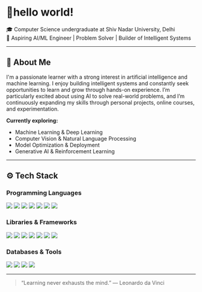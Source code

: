 # 👋hello world!

🎓 Computer Science undergraduate at Shiv Nadar University, Delhi  
🚀 Aspiring AI/ML Engineer | Problem Solver | Builder of Intelligent Systems

---

## 🌟 About Me

I'm a passionate learner with a strong interest in artificial intelligence and machine learning. I enjoy building intelligent systems and constantly seek opportunities to learn and grow through hands-on experience. I’m particularly excited about using AI to solve real-world problems, and I’m continuously expanding my skills through personal projects, online courses, and experimentation.

**Currently exploring:**
- Machine Learning & Deep Learning  
- Computer Vision & Natural Language Processing  
- Model Optimization & Deployment  
- Generative AI & Reinforcement Learning  

---

## ⚙️ Tech Stack

### Programming Languages  
<p align="left">
  <img src="https://img.shields.io/badge/Python-3776AB?style=flat&logo=python&logoColor=white" />
  <img src="https://img.shields.io/badge/C-00599C?style=flat&logo=c&logoColor=white" />
  <img src="https://img.shields.io/badge/C++-00599C?style=flat&logo=c%2B%2B&logoColor=white" />
  <img src="https://img.shields.io/badge/Java-007396?style=flat&logo=java&logoColor=white" />
  <img src="https://img.shields.io/badge/JavaScript-F7DF1E?style=flat&logo=javascript&logoColor=black" />
  <img src="https://img.shields.io/badge/HTML5-E34F26?style=flat&logo=html5&logoColor=white" />
  <img src="https://img.shields.io/badge/CSS3-1572B6?style=flat&logo=css3&logoColor=white" />
</p>

### Libraries & Frameworks  
<p align="left">
  <img src="https://img.shields.io/badge/TensorFlow-FF6F00?style=flat&logo=tensorflow&logoColor=white" />
  <img src="https://img.shields.io/badge/PyTorch-EE4C2C?style=flat&logo=pytorch&logoColor=white" />
  <img src="https://img.shields.io/badge/Scikit--learn-F7931E?style=flat&logo=scikit-learn&logoColor=white" />
  <img src="https://img.shields.io/badge/NumPy-013243?style=flat&logo=numpy&logoColor=white" />
  <img src="https://img.shields.io/badge/Pandas-150458?style=flat&logo=pandas&logoColor=white" />
  <img src="https://img.shields.io/badge/OpenCV-5C3EE8?style=flat&logo=opencv&logoColor=white" />
  <img src="https://img.shields.io/badge/Django-092E20?style=flat&logo=django&logoColor=white" />
</p>

### Databases & Tools  
<p align="left">
  <img src="https://img.shields.io/badge/PostgreSQL-336791?style=flat&logo=postgresql&logoColor=white" />
  <img src="https://img.shields.io/badge/SQL-4479A1?style=flat&logo=sqlite&logoColor=white" />
  <img src="https://img.shields.io/badge/AJAX-000000?style=flat&logoColor=white" />
  <img src="https://img.shields.io/badge/JSON-000000?style=flat&logo=json&logoColor=white" />
</p>

---


> “Learning never exhausts the mind.” — Leonardo da Vinci
